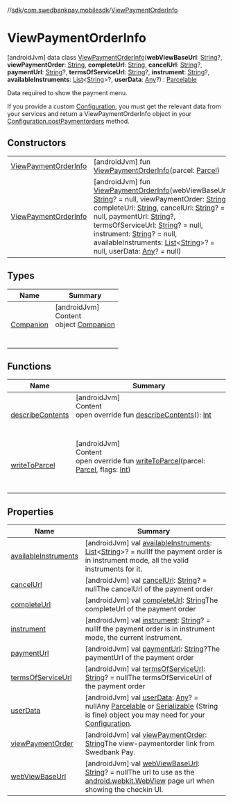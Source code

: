//[sdk](../../../index.md)/[com.swedbankpay.mobilesdk](../index.md)/[ViewPaymentOrderInfo](index.md)



# ViewPaymentOrderInfo  
 [androidJvm] data class [ViewPaymentOrderInfo](index.md)(**webViewBaseUrl**: [String](https://kotlinlang.org/api/latest/jvm/stdlib/kotlin/-string/index.html)?, **viewPaymentOrder**: [String](https://kotlinlang.org/api/latest/jvm/stdlib/kotlin/-string/index.html), **completeUrl**: [String](https://kotlinlang.org/api/latest/jvm/stdlib/kotlin/-string/index.html), **cancelUrl**: [String](https://kotlinlang.org/api/latest/jvm/stdlib/kotlin/-string/index.html)?, **paymentUrl**: [String](https://kotlinlang.org/api/latest/jvm/stdlib/kotlin/-string/index.html)?, **termsOfServiceUrl**: [String](https://kotlinlang.org/api/latest/jvm/stdlib/kotlin/-string/index.html)?, **instrument**: [String](https://kotlinlang.org/api/latest/jvm/stdlib/kotlin/-string/index.html)?, **availableInstruments**: [List](https://kotlinlang.org/api/latest/jvm/stdlib/kotlin.collections/-list/index.html)<[String](https://kotlinlang.org/api/latest/jvm/stdlib/kotlin/-string/index.html)>?, **userData**: [Any](https://kotlinlang.org/api/latest/jvm/stdlib/kotlin/-any/index.html)?) : [Parcelable](https://developer.android.com/reference/kotlin/android/os/Parcelable.html)

Data required to show the payment menu.



If you provide a custom [Configuration](../-configuration/index.md), you must get the relevant data from your services and return a ViewPaymentOrderInfo object in your [Configuration.postPaymentorders](../-configuration/post-paymentorders.md) method.

   


## Constructors  
  
| | |
|---|---|
| <a name="com.swedbankpay.mobilesdk/ViewPaymentOrderInfo/ViewPaymentOrderInfo/#android.os.Parcel/PointingToDeclaration/"></a>[ViewPaymentOrderInfo](-view-payment-order-info.md)| <a name="com.swedbankpay.mobilesdk/ViewPaymentOrderInfo/ViewPaymentOrderInfo/#android.os.Parcel/PointingToDeclaration/"></a> [androidJvm] fun [ViewPaymentOrderInfo](-view-payment-order-info.md)(parcel: [Parcel](https://developer.android.com/reference/kotlin/android/os/Parcel.html))   <br>|
| <a name="com.swedbankpay.mobilesdk/ViewPaymentOrderInfo/ViewPaymentOrderInfo/#kotlin.String?#kotlin.String#kotlin.String#kotlin.String?#kotlin.String?#kotlin.String?#kotlin.String?#kotlin.collections.List[kotlin.String]?#kotlin.Any?/PointingToDeclaration/"></a>[ViewPaymentOrderInfo](-view-payment-order-info.md)| <a name="com.swedbankpay.mobilesdk/ViewPaymentOrderInfo/ViewPaymentOrderInfo/#kotlin.String?#kotlin.String#kotlin.String#kotlin.String?#kotlin.String?#kotlin.String?#kotlin.String?#kotlin.collections.List[kotlin.String]?#kotlin.Any?/PointingToDeclaration/"></a> [androidJvm] fun [ViewPaymentOrderInfo](-view-payment-order-info.md)(webViewBaseUrl: [String](https://kotlinlang.org/api/latest/jvm/stdlib/kotlin/-string/index.html)? = null, viewPaymentOrder: [String](https://kotlinlang.org/api/latest/jvm/stdlib/kotlin/-string/index.html), completeUrl: [String](https://kotlinlang.org/api/latest/jvm/stdlib/kotlin/-string/index.html), cancelUrl: [String](https://kotlinlang.org/api/latest/jvm/stdlib/kotlin/-string/index.html)? = null, paymentUrl: [String](https://kotlinlang.org/api/latest/jvm/stdlib/kotlin/-string/index.html)?, termsOfServiceUrl: [String](https://kotlinlang.org/api/latest/jvm/stdlib/kotlin/-string/index.html)? = null, instrument: [String](https://kotlinlang.org/api/latest/jvm/stdlib/kotlin/-string/index.html)? = null, availableInstruments: [List](https://kotlinlang.org/api/latest/jvm/stdlib/kotlin.collections/-list/index.html)<[String](https://kotlinlang.org/api/latest/jvm/stdlib/kotlin/-string/index.html)>? = null, userData: [Any](https://kotlinlang.org/api/latest/jvm/stdlib/kotlin/-any/index.html)? = null)   <br>|


## Types  
  
|  Name |  Summary | 
|---|---|
| <a name="com.swedbankpay.mobilesdk/ViewPaymentOrderInfo.Companion///PointingToDeclaration/"></a>[Companion](-companion/index.md)| <a name="com.swedbankpay.mobilesdk/ViewPaymentOrderInfo.Companion///PointingToDeclaration/"></a>[androidJvm]  <br>Content  <br>object [Companion](-companion/index.md)  <br><br><br>|


## Functions  
  
|  Name |  Summary | 
|---|---|
| <a name="com.swedbankpay.mobilesdk/ViewPaymentOrderInfo/describeContents/#/PointingToDeclaration/"></a>[describeContents](describe-contents.md)| <a name="com.swedbankpay.mobilesdk/ViewPaymentOrderInfo/describeContents/#/PointingToDeclaration/"></a>[androidJvm]  <br>Content  <br>open override fun [describeContents](describe-contents.md)(): [Int](https://kotlinlang.org/api/latest/jvm/stdlib/kotlin/-int/index.html)  <br><br><br>|
| <a name="com.swedbankpay.mobilesdk/ViewPaymentOrderInfo/writeToParcel/#android.os.Parcel#kotlin.Int/PointingToDeclaration/"></a>[writeToParcel](write-to-parcel.md)| <a name="com.swedbankpay.mobilesdk/ViewPaymentOrderInfo/writeToParcel/#android.os.Parcel#kotlin.Int/PointingToDeclaration/"></a>[androidJvm]  <br>Content  <br>open override fun [writeToParcel](write-to-parcel.md)(parcel: [Parcel](https://developer.android.com/reference/kotlin/android/os/Parcel.html), flags: [Int](https://kotlinlang.org/api/latest/jvm/stdlib/kotlin/-int/index.html))  <br><br><br>|


## Properties  
  
|  Name |  Summary | 
|---|---|
| <a name="com.swedbankpay.mobilesdk/ViewPaymentOrderInfo/availableInstruments/#/PointingToDeclaration/"></a>[availableInstruments](available-instruments.md)| <a name="com.swedbankpay.mobilesdk/ViewPaymentOrderInfo/availableInstruments/#/PointingToDeclaration/"></a> [androidJvm] val [availableInstruments](available-instruments.md): [List](https://kotlinlang.org/api/latest/jvm/stdlib/kotlin.collections/-list/index.html)<[String](https://kotlinlang.org/api/latest/jvm/stdlib/kotlin/-string/index.html)>? = nullIf the payment order is in instrument mode, all the valid instruments for it.   <br>|
| <a name="com.swedbankpay.mobilesdk/ViewPaymentOrderInfo/cancelUrl/#/PointingToDeclaration/"></a>[cancelUrl](cancel-url.md)| <a name="com.swedbankpay.mobilesdk/ViewPaymentOrderInfo/cancelUrl/#/PointingToDeclaration/"></a> [androidJvm] val [cancelUrl](cancel-url.md): [String](https://kotlinlang.org/api/latest/jvm/stdlib/kotlin/-string/index.html)? = nullThe cancelUrl of the payment order   <br>|
| <a name="com.swedbankpay.mobilesdk/ViewPaymentOrderInfo/completeUrl/#/PointingToDeclaration/"></a>[completeUrl](complete-url.md)| <a name="com.swedbankpay.mobilesdk/ViewPaymentOrderInfo/completeUrl/#/PointingToDeclaration/"></a> [androidJvm] val [completeUrl](complete-url.md): [String](https://kotlinlang.org/api/latest/jvm/stdlib/kotlin/-string/index.html)The completeUrl of the payment order   <br>|
| <a name="com.swedbankpay.mobilesdk/ViewPaymentOrderInfo/instrument/#/PointingToDeclaration/"></a>[instrument](instrument.md)| <a name="com.swedbankpay.mobilesdk/ViewPaymentOrderInfo/instrument/#/PointingToDeclaration/"></a> [androidJvm] val [instrument](instrument.md): [String](https://kotlinlang.org/api/latest/jvm/stdlib/kotlin/-string/index.html)? = nullIf the payment order is in instrument mode, the current instrument.   <br>|
| <a name="com.swedbankpay.mobilesdk/ViewPaymentOrderInfo/paymentUrl/#/PointingToDeclaration/"></a>[paymentUrl](payment-url.md)| <a name="com.swedbankpay.mobilesdk/ViewPaymentOrderInfo/paymentUrl/#/PointingToDeclaration/"></a> [androidJvm] val [paymentUrl](payment-url.md): [String](https://kotlinlang.org/api/latest/jvm/stdlib/kotlin/-string/index.html)?The paymentUrl of the payment order   <br>|
| <a name="com.swedbankpay.mobilesdk/ViewPaymentOrderInfo/termsOfServiceUrl/#/PointingToDeclaration/"></a>[termsOfServiceUrl](terms-of-service-url.md)| <a name="com.swedbankpay.mobilesdk/ViewPaymentOrderInfo/termsOfServiceUrl/#/PointingToDeclaration/"></a> [androidJvm] val [termsOfServiceUrl](terms-of-service-url.md): [String](https://kotlinlang.org/api/latest/jvm/stdlib/kotlin/-string/index.html)? = nullThe termsOfServiceUrl of the payment order   <br>|
| <a name="com.swedbankpay.mobilesdk/ViewPaymentOrderInfo/userData/#/PointingToDeclaration/"></a>[userData](user-data.md)| <a name="com.swedbankpay.mobilesdk/ViewPaymentOrderInfo/userData/#/PointingToDeclaration/"></a> [androidJvm] val [userData](user-data.md): [Any](https://kotlinlang.org/api/latest/jvm/stdlib/kotlin/-any/index.html)? = nullAny [Parcelable](https://developer.android.com/reference/kotlin/android/os/Parcelable.html) or [Serializable](https://developer.android.com/reference/kotlin/java/io/Serializable.html) (String is fine) object you may need for your [Configuration](../-configuration/index.md).   <br>|
| <a name="com.swedbankpay.mobilesdk/ViewPaymentOrderInfo/viewPaymentOrder/#/PointingToDeclaration/"></a>[viewPaymentOrder](view-payment-order.md)| <a name="com.swedbankpay.mobilesdk/ViewPaymentOrderInfo/viewPaymentOrder/#/PointingToDeclaration/"></a> [androidJvm] val [viewPaymentOrder](view-payment-order.md): [String](https://kotlinlang.org/api/latest/jvm/stdlib/kotlin/-string/index.html)The view-paymentorder link from Swedbank Pay.   <br>|
| <a name="com.swedbankpay.mobilesdk/ViewPaymentOrderInfo/webViewBaseUrl/#/PointingToDeclaration/"></a>[webViewBaseUrl](web-view-base-url.md)| <a name="com.swedbankpay.mobilesdk/ViewPaymentOrderInfo/webViewBaseUrl/#/PointingToDeclaration/"></a> [androidJvm] val [webViewBaseUrl](web-view-base-url.md): [String](https://kotlinlang.org/api/latest/jvm/stdlib/kotlin/-string/index.html)? = nullThe url to use as the [android.webkit.WebView](https://developer.android.com/reference/kotlin/android/webkit/WebView.html) page url when showing the checkin UI.   <br>|

